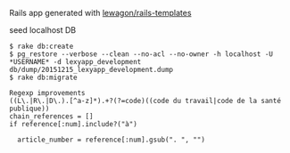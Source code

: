 Rails app generated with [lewagon/rails-templates](https://github.com/lewagon/rails-templates)

seed localhost DB

```
$ rake db:create
$ pg_restore --verbose --clean --no-acl --no-owner -h localhost -U *USERNAME* -d lexyapp_development db/dump/20151215_lexyapp_development.dump
$ rake db:migrate
```

```
Regexp improvements
((L\.|R\.|D\.).[^a-z]*).+?(?=code)((code du travail|code de la santé publique))
chain_references = []
if reference[:num].include?("à")

  article_number = reference[:num].gsub(". ", "")
```
